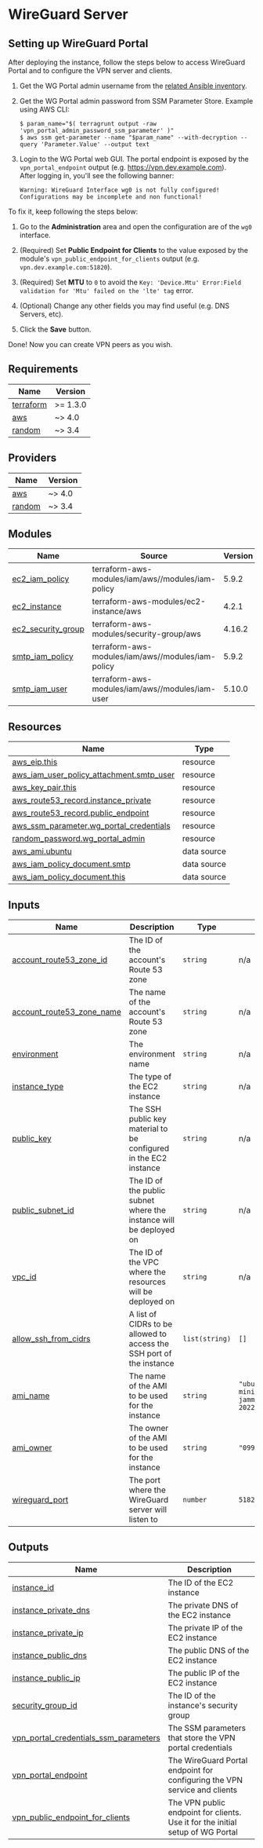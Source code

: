 # WireGuard Server

## Setting up WireGuard Portal

After deploying the instance, follow the steps below to access WireGuard Portal and to configure the VPN server and clients.

1. Get the WG Portal admin username from the [related Ansible inventory](https://github.com/flaudisio/bootcamp-sre-ansible-playbooks/tree/main/inventories).

1. Get the WG Portal admin password from SSM Parameter Store. Example using AWS CLI:

    ```console
    $ param_name="$( terragrunt output -raw 'vpn_portal_admin_password_ssm_parameter' )"
    $ aws ssm get-parameter --name "$param_name" --with-decryption --query 'Parameter.Value' --output text
    ```

1. Login to the WG Portal web GUI. The portal endpoint is exposed by the `vpn_portal_endpoint` output (e.g. https://vpn.dev.example.com).  
   After logging in, you'll see the following banner:

    ```plaintext
    Warning: WireGuard Interface wg0 is not fully configured! Configurations may be incomplete and non functional!
    ```

To fix it, keep following the steps below:

1. Go to the **Administration** area and open the configuration are of the `wg0` interface.

1. (Required) Set **Public Endpoint for Clients** to the value exposed by the module's `vpn_public_endpoint_for_clients`
   output (e.g. `vpn.dev.example.com:51820`).

1. (Required) Set **MTU** to `0` to avoid the `Key: 'Device.Mtu' Error:Field validation for 'Mtu' failed on the 'lte' tag`
   error.

1. (Optional) Change any other fields you may find useful (e.g. DNS Servers, etc).

1. Click the **Save** button.

Done! Now you can create VPN peers as you wish.

<!-- BEGINNING OF PRE-COMMIT-TERRAFORM DOCS HOOK -->
## Requirements

| Name | Version |
|------|---------|
| <a name="requirement_terraform"></a> [terraform](#requirement\_terraform) | >= 1.3.0 |
| <a name="requirement_aws"></a> [aws](#requirement\_aws) | ~> 4.0 |
| <a name="requirement_random"></a> [random](#requirement\_random) | ~> 3.4 |

## Providers

| Name | Version |
|------|---------|
| <a name="provider_aws"></a> [aws](#provider\_aws) | ~> 4.0 |
| <a name="provider_random"></a> [random](#provider\_random) | ~> 3.4 |

## Modules

| Name | Source | Version |
|------|--------|---------|
| <a name="module_ec2_iam_policy"></a> [ec2\_iam\_policy](#module\_ec2\_iam\_policy) | terraform-aws-modules/iam/aws//modules/iam-policy | 5.9.2 |
| <a name="module_ec2_instance"></a> [ec2\_instance](#module\_ec2\_instance) | terraform-aws-modules/ec2-instance/aws | 4.2.1 |
| <a name="module_ec2_security_group"></a> [ec2\_security\_group](#module\_ec2\_security\_group) | terraform-aws-modules/security-group/aws | 4.16.2 |
| <a name="module_smtp_iam_policy"></a> [smtp\_iam\_policy](#module\_smtp\_iam\_policy) | terraform-aws-modules/iam/aws//modules/iam-policy | 5.9.2 |
| <a name="module_smtp_iam_user"></a> [smtp\_iam\_user](#module\_smtp\_iam\_user) | terraform-aws-modules/iam/aws//modules/iam-user | 5.10.0 |

## Resources

| Name | Type |
|------|------|
| [aws_eip.this](https://registry.terraform.io/providers/hashicorp/aws/latest/docs/resources/eip) | resource |
| [aws_iam_user_policy_attachment.smtp_user](https://registry.terraform.io/providers/hashicorp/aws/latest/docs/resources/iam_user_policy_attachment) | resource |
| [aws_key_pair.this](https://registry.terraform.io/providers/hashicorp/aws/latest/docs/resources/key_pair) | resource |
| [aws_route53_record.instance_private](https://registry.terraform.io/providers/hashicorp/aws/latest/docs/resources/route53_record) | resource |
| [aws_route53_record.public_endpoint](https://registry.terraform.io/providers/hashicorp/aws/latest/docs/resources/route53_record) | resource |
| [aws_ssm_parameter.wg_portal_credentials](https://registry.terraform.io/providers/hashicorp/aws/latest/docs/resources/ssm_parameter) | resource |
| [random_password.wg_portal_admin](https://registry.terraform.io/providers/hashicorp/random/latest/docs/resources/password) | resource |
| [aws_ami.ubuntu](https://registry.terraform.io/providers/hashicorp/aws/latest/docs/data-sources/ami) | data source |
| [aws_iam_policy_document.smtp](https://registry.terraform.io/providers/hashicorp/aws/latest/docs/data-sources/iam_policy_document) | data source |
| [aws_iam_policy_document.this](https://registry.terraform.io/providers/hashicorp/aws/latest/docs/data-sources/iam_policy_document) | data source |

## Inputs

| Name | Description | Type | Default | Required |
|------|-------------|------|---------|:--------:|
| <a name="input_account_route53_zone_id"></a> [account\_route53\_zone\_id](#input\_account\_route53\_zone\_id) | The ID of the account's Route 53 zone | `string` | n/a | yes |
| <a name="input_account_route53_zone_name"></a> [account\_route53\_zone\_name](#input\_account\_route53\_zone\_name) | The name of the account's Route 53 zone | `string` | n/a | yes |
| <a name="input_environment"></a> [environment](#input\_environment) | The environment name | `string` | n/a | yes |
| <a name="input_instance_type"></a> [instance\_type](#input\_instance\_type) | The type of the EC2 instance | `string` | n/a | yes |
| <a name="input_public_key"></a> [public\_key](#input\_public\_key) | The SSH public key material to be configured in the EC2 instance | `string` | n/a | yes |
| <a name="input_public_subnet_id"></a> [public\_subnet\_id](#input\_public\_subnet\_id) | The ID of the public subnet where the instance will be deployed on | `string` | n/a | yes |
| <a name="input_vpc_id"></a> [vpc\_id](#input\_vpc\_id) | The ID of the VPC where the resources will be deployed on | `string` | n/a | yes |
| <a name="input_allow_ssh_from_cidrs"></a> [allow\_ssh\_from\_cidrs](#input\_allow\_ssh\_from\_cidrs) | A list of CIDRs to be allowed to access the SSH port of the instance | `list(string)` | `[]` | no |
| <a name="input_ami_name"></a> [ami\_name](#input\_ami\_name) | The name of the AMI to be used for the instance | `string` | `"ubuntu-minimal/images/*ubuntu-jammy-22.04-*-minimal-20221208"` | no |
| <a name="input_ami_owner"></a> [ami\_owner](#input\_ami\_owner) | The owner of the AMI to be used for the instance | `string` | `"099720109477"` | no |
| <a name="input_wireguard_port"></a> [wireguard\_port](#input\_wireguard\_port) | The port where the WireGuard server will listen to | `number` | `51820` | no |

## Outputs

| Name | Description |
|------|-------------|
| <a name="output_instance_id"></a> [instance\_id](#output\_instance\_id) | The ID of the EC2 instance |
| <a name="output_instance_private_dns"></a> [instance\_private\_dns](#output\_instance\_private\_dns) | The private DNS of the EC2 instance |
| <a name="output_instance_private_ip"></a> [instance\_private\_ip](#output\_instance\_private\_ip) | The private IP of the EC2 instance |
| <a name="output_instance_public_dns"></a> [instance\_public\_dns](#output\_instance\_public\_dns) | The public DNS of the EC2 instance |
| <a name="output_instance_public_ip"></a> [instance\_public\_ip](#output\_instance\_public\_ip) | The public IP of the EC2 instance |
| <a name="output_security_group_id"></a> [security\_group\_id](#output\_security\_group\_id) | The ID of the instance's security group |
| <a name="output_vpn_portal_credentials_ssm_parameters"></a> [vpn\_portal\_credentials\_ssm\_parameters](#output\_vpn\_portal\_credentials\_ssm\_parameters) | The SSM parameters that store the VPN portal credentials |
| <a name="output_vpn_portal_endpoint"></a> [vpn\_portal\_endpoint](#output\_vpn\_portal\_endpoint) | The WireGuard Portal endpoint for configuring the VPN service and clients |
| <a name="output_vpn_public_endpoint_for_clients"></a> [vpn\_public\_endpoint\_for\_clients](#output\_vpn\_public\_endpoint\_for\_clients) | The VPN public endpoint for clients. Use it for the initial setup of WG Portal |
<!-- END OF PRE-COMMIT-TERRAFORM DOCS HOOK -->
